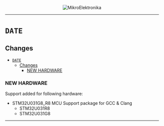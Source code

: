 <p align="center">
  <img src="http://www.mikroe.com/img/designs/beta/logo_small.png?raw=true" alt="MikroElektronika"/>
</p>

---

# `DATE`

## Changes

- [`DATE`](#date)
  - [Changes](#changes)
    - [NEW HARDWARE](#new-hardware)

### NEW HARDWARE

Support added for following hardware:

- STM32U031G8_R8 MCU Support package for GCC & Clang
  - STM32U031R8
  - STM32U031G8

---
